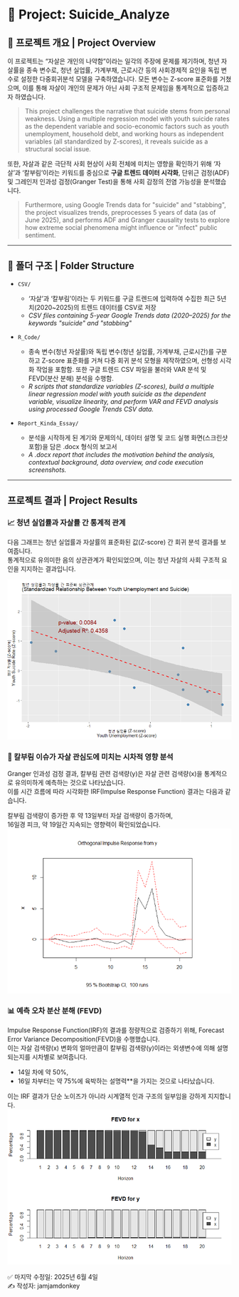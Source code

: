# 📁 Project: Suicide_Analyze

## 🧠 프로젝트 개요 | Project Overview

이 프로젝트는 “자살은 개인의 나약함”이라는 일각의 주장에 문제를 제기하며, 청년 자살률을 종속 변수로, 청년 실업률, 가계부채, 근로시간 등의 사회경제적 요인을 독립 변수로 설정한 다중회귀분석 모델을 구축하였습니다. 모든 변수는 Z-score 표준화를 거쳤으며, 이를 통해 자살이 개인의 문제가 아닌 사회 구조적 문제임을 통계적으로 입증하고자 하였습니다.

> This project challenges the narrative that suicide stems from personal weakness. Using a multiple regression model with youth suicide rates as the dependent variable and socio-economic factors such as youth unemployment, household debt, and working hours as independent variables (all standardized by Z-scores), it reveals suicide as a structural social issue.

또한, 자살과 같은 극단적 사회 현상이 사회 전체에 미치는 영향을 확인하기 위해 ‘자살’과 ‘칼부림’이라는 키워드를 중심으로 **구글 트렌드 데이터 시각화**, 단위근 검정(ADF) 및 그레인저 인과성 검정(Granger Test)을 통해 사회 감정의 전염 가능성을 분석했습니다.

> Furthermore, using Google Trends data for "suicide" and "stabbing", the project visualizes trends, preprocesses 5 years of data (as of June 2025), and performs ADF and Granger causality tests to explore how extreme social phenomena might influence or "infect" public sentiment.

---

## 📂 폴더 구조 | Folder Structure

- `CSV/`  
  - ‘자살’과 ‘칼부림’이라는 두 키워드를 구글 트렌드에 입력하여 수집한 최근 5년치(2020~2025)의 트렌드 데이터를 CSV로 저장  
  - _CSV files containing 5-year Google Trends data (2020–2025) for the keywords "suicide" and "stabbing"_

- `R_Code/`  
  - 종속 변수(청년 자살률)와 독립 변수(청년 실업률, 가계부채, 근로시간)를 구분하고 Z-score 표준화를 거쳐 다중 회귀 분석 모형을 제작하였으며, 선형성 시각화 작업을 포함함. 또한 구글 트렌드 CSV 파일을 불러와 VAR 분석 및 FEVD(분산 분해) 분석을 수행함.  
  - _R scripts that standardize variables (Z-scores), build a multiple linear regression model with youth suicide as the dependent variable, visualize linearity, and perform VAR and FEVD analysis using processed Google Trends CSV data._

- `Report_Kinda_Essay/`  
  - 분석을 시작하게 된 계기와 문제의식, 데이터 설명 및 코드 실행 화면(스크린샷 포함)을 담은 .docx 형식의 보고서  
  - _A .docx report that includes the motivation behind the analysis, contextual background, data overview, and code execution screenshots._
---

## 프로젝트 결과 | Project Results

### 📈 청년 실업률과 자살률 간 통계적 관계

다음 그래프는 청년 실업률과 자살률의 표준화된 값(Z-score) 간 회귀 분석 결과를 보여줍니다.  
통계적으로 유의미한 음의 상관관계가 확인되었으며, 이는 청년 자살의 사회 구조적 요인을 지지하는 결과입니다.

![Youth Suicide & Unemployment Relationship](./images/Z_Score_Graph.png)

### 🧪 칼부림 이슈가 자살 관심도에 미치는 시차적 영향 분석

Granger 인과성 검정 결과, 칼부림 관련 검색량(y)은 자살 관련 검색량(x)을 통계적으로 유의미하게 예측하는 것으로 나타났습니다.  
이를 시간 흐름에 따라 시각화한 IRF(Impulse Response Function) 결과는 다음과 같습니다.

칼부림 검색량이 증가한 후 약 13일부터 자살 검색량이 증가하며,  
16일경 피크, 약 19일간 지속되는 영향력이 확인되었습니다.
![IRF Response](./images/IRF_Graph.png)

### 📊 예측 오차 분산 분해 (FEVD)

Impulse Response Function(IRF)의 결과를 정량적으로 검증하기 위해, Forecast Error Variance Decomposition(FEVD)을 수행했습니다.  
이는 자살 검색량(x) 변화의 얼마만큼이 칼부림 검색량(y)이라는 외생변수에 의해 설명되는지를 시차별로 보여줍니다.

- 14일 차에 약 50%,  
- 16일 차부터는 약 75%에 육박하는 설명력**을 가지는 것으로 나타났습니다.

이는 IRF 결과가 단순 노이즈가 아니라 시계열적 인과 구조의 일부임을 강하게 지지합니다.
![FEVD Result](./images/FEVD_Graph.png)

✅ 마지막 수정일: 2025년 6월 4일  
✍️ 작성자: jamjamdonkey
